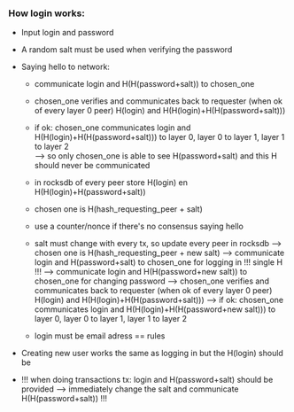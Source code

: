 ### How login works:

- Input login and password
- A random salt must be used when verifying the password
- Saying hello to network:
  - communicate login and H(H(password+salt)) to chosen_one
  - chosen_one verifies and communicates back to requester (when ok of every layer 0 peer) H(login) and H(H(login)+H(H(password+salt)))
  - if ok: chosen_one communicates login and H(H(login)+H(H(password+salt))) to layer 0, layer 0 to layer 1, layer 1 to layer 2  
  --> so only chosen_one is able to see H(password+salt) and this H should never be communicated
  - in rocksdb of every peer store H(login) en H(H(login)+H(password+salt))
  - chosen one is H(hash_requesting_peer + salt)
  - use a counter/nonce if there's no consensus saying hello

  - salt must change with every tx, so update every peer in rocksdb
  --> chosen one is H(hash_requesting_peer + new salt)
  --> communicate login and H(password+salt) to chosen_one for logging in !!! single H !!!
  --> communicate login and H(H(password+new salt)) to chosen_one for changing password
  --> chosen_one verifies and communicates back to requester (when ok of every layer 0 peer) H(login) and H(H(login)+H(H(password+salt)))
  --> if ok: chosen_one communicates login and H(H(login)+H(H(password+new salt))) to layer 0, layer 0 to layer 1, layer 1 to layer 2
  - login must be email adress == rules

- Creating new user works the same as logging in but the H(login) should be

- !!! when doing transactions tx: login and H(password+salt) should be provided --> immediately change the salt and communicate H(H(password+salt)) !!!